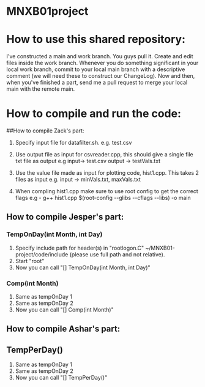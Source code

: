 # MNXB01project


# How to use this shared repository:
I've constructed a main and work branch. You guys pull it. Create and edit files inside the work branch.  Whenever you do something significant in your local work branch, commit to your local main branch with a descriptive comment (we will need these to construct our ChangeLog). Now and then, when you've finished a part, send me a pull request to merge your local main with the remote main.





# How to compile and run the code:

##How to compile Zack's part:

1. Specify input file for datafilter.sh.
 e.g. test.csv

2. Use output file as input for csvreader.cpp, this should give a single file txt file as output
 e.g input-> test.csv
     output -> testVals.txt

3. Use the value file made as input for plotting code, hist1.cpp. This takes 2 files as input
 e.g. input -> minVals.txt, maxVals.txt

4. When compling hist1.cpp make sure to use root config to get the correct flags
 e.g - g++ hist1.cpp $(root-config --glibs --cflags --libs) -o main 


                                        

## How to compile Jesper's part:

### TempOnDay(int Month, int Day)
1. Specify include path for header(s) in "rootlogon.C" ~/MNXB01-project/code/include (please use full path and not relative).
2. Start "root"
3. Now you can call "[] TempOnDay(int Month, int Day)"

### Comp(int Month)
1. Same as tempOnDay 1
2. Same as tempOnDay 2
3. Now you can call "[] Comp(int Month)"

## How to compile Ashar's part:

## TempPerDay()
1. Same as tempOnDay 1
2. Same as tempOnDay 2
3. Now you can call "[] TempPerDay()"
